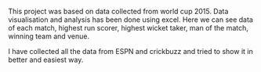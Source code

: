This project was based on data collected from world cup 2015. Data visualisation and analysis has been done using excel. Here we  can see data of each match, highest run scorer, highest wicket taker, man of the match, winning team and venue.

I have collected all the data from ESPN and crickbuzz and tried to show it in better and easiest way. 